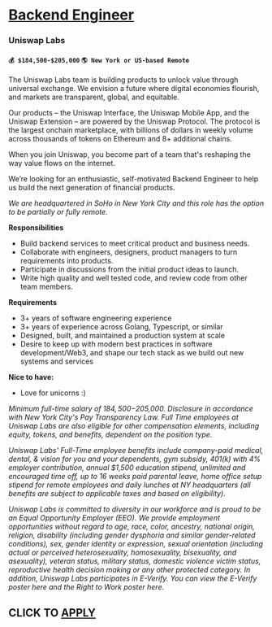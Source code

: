 # [Backend Engineer](https://www.remotewlb.com/apply/backend-engineer-139457)  
### Uniswap Labs  
#### `💰 $184,500-$205,000` `🌎 New York or US-based Remote `  

The Uniswap Labs team is building products to unlock value through universal exchange. We envision a future where digital economies flourish, and markets are transparent, global, and equitable.

Our products – the Uniswap Interface, the Uniswap Mobile App, and the Uniswap Extension – are powered by the Uniswap Protocol. The protocol is the largest onchain marketplace, with billions of dollars in weekly volume across thousands of tokens on Ethereum and 8+ additional chains.

When you join Uniswap, you become part of a team that's reshaping the way value flows on the internet.

We’re looking for an enthusiastic, self-motivated Backend Engineer to help us build the next generation of financial products.

_We are headquartered in SoHo in New York City and this role has the option to be partially or fully remote._

**Responsibilities**

  * Build backend services to meet critical product and business needs.
  * Collaborate with engineers, designers, product managers to turn requirements into products.
  * Participate in discussions from the initial product ideas to launch.
  * Write high quality and well tested code, and review code from other team members.

**Requirements**

  * 3+ years of software engineering experience
  * 3+ years of experience across Golang, Typescript, or similar
  * Designed, built, and maintained a production system at scale
  * Desire to keep up with modern best practices in software development/Web3, and shape our tech stack as we build out new systems and services

**Nice to have:**

  * Love for unicorns :)

_Minimum full-time salary of $184,500-$205,000. Disclosure in accordance with New York City's Pay Transparency Law. Full Time employees at Uniswap Labs are also eligible for other compensation elements, including equity, tokens, and benefits, dependent on the position type._

_Uniswap Labs' Full-Time employee benefits include company-paid medical, dental, & vision for you and your dependents, gym subsidy, 401(k) with 4% employer contribution, annual $1,500 education stipend, unlimited and encouraged time off, up to 16 weeks paid parental leave, home office setup stipend for remote employees and daily lunches at NY headquarters (all benefits are subject to applicable taxes and based on eligibility)._

_Uniswap Labs is committed to diversity in our workforce and is proud to be an Equal Opportunity Employer (EEO). We provide employment opportunities without regard to age, race, color, ancestry, national origin, religion, disability (including gender dysphoria and similar gender-related conditions), sex, gender identity or expression, sexual orientation (including actual or perceived heterosexuality, homosexuality, bisexuality, and asexuality), veteran status, military status, domestic violence victim status, reproductive health decision making or any other protected category. In addition, Uniswap Labs participates in E-Verify. You can view the E-Verify poster here and the Right to Work poster here._

  
## CLICK TO [APPLY](https://www.remotewlb.com/apply/backend-engineer-139457)

